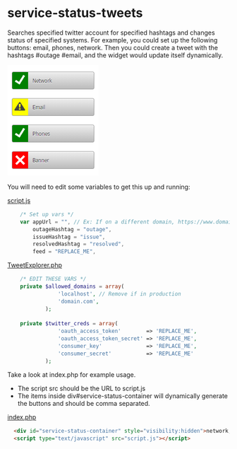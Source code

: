 # service-status-tweets

Searches specified twitter account for specified hashtags and changes status of specified systems. For example, you could set up the following buttons: email, phones, network.
Then you could create a tweet with the hashtags #outage #email, and the widget would update itself dynamically.


![alt text](https://github.com/marknokes/service-status-tweets/blob/master/images/screenshot.PNG "Screenshot of service-status-tweets")

You will need to edit some variables to get this up and running:

[script.js](../master/script.js)
```javascript
    /* Set up vars */
    var appUrl = "", // Ex: If on a different domain, https://www.domain.com/apps/service-status-tweets/'
        outageHashtag = "outage",
        issueHashtag = "issue",
        resolvedHashtag = "resolved",
        feed = "REPLACE_ME",
```
[TweetExplorer.php](../master/TweetExplorer.php)
```php
    /* EDIT THESE VARS */
  	private $allowed_domains = array(
  				'localhost', // Remove if in production
  				'domain.com',
  			);
  
  	private $twitter_creds = array(
  				'oauth_access_token' 		=> 'REPLACE_ME',
  				'oauth_access_token_secret' => 'REPLACE_ME',
  				'consumer_key' 				=> 'REPLACE_ME',
  				'consumer_secret' 			=> 'REPLACE_ME'
  			);
```

Take a look at index.php for example usage.
* The script src should be the URL to script.js
* The items inside div#service-status-container will dynamically generate the buttons and should be comma separated.

[index.php](../master/index.php)
```html
  <div id="service-status-container" style="visibility:hidden">network,email,phones,banner</div>
  <script type="text/javascript" src="script.js"></script>
```
